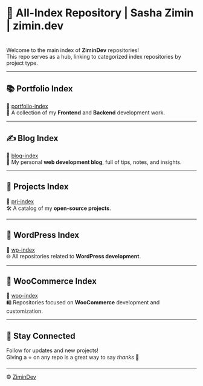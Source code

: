 # 📂 All-Index Repository  | Sasha Zimin | zimin.dev
#  

Welcome to the main index of **ZiminDev** repositories!  
This repo serves as a hub, linking to categorized index repositories by project type.

---

## 📚 Portfolio Index

🔗 [portfolio-index](https://github.com/zimindev/portfolio-index)  
📂 A collection of my **Frontend** and **Backend** development work.

---

## ✍️ Blog Index

🔗 [blog-index](https://github.com/zimindev/blog-index)  
📝 My personal **web development blog**, full of tips, notes, and insights.

---

## 🧪 Projects Index

🔗 [prj-index](https://github.com/zimindev/prj-index)  
🛠️ A catalog of my **open-source projects**.

---

## 🧩 WordPress Index

🔗 [wp-index](https://github.com/zimindev/wp-index)  
🌐 All repositories related to **WordPress development**.

---

## 🛒 WooCommerce Index

🔗 [woo-index](https://github.com/zimindev/woo-index)  
🛍️ Repositories focused on **WooCommerce** development and customization.

---

## 🚀 Stay Connected

Follow for updates and new projects!  
Giving a ⭐ on any repo is a great way to say *thanks* 💙

---
© [ZiminDev](https://github.com/zimindev)
